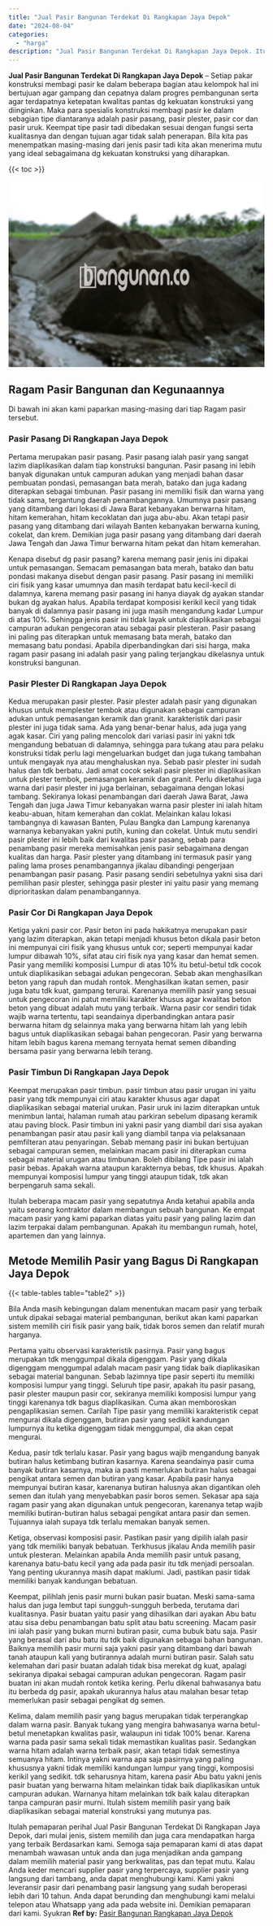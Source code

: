 ```yaml
---
title: "Jual Pasir Bangunan Terdekat Di Rangkapan Jaya Depok"
date: "2024-08-04"
categories: 
  - "harga"
description: "Jual Pasir Bangunan Terdekat Di Rangkapan Jaya Depok. Itulah pemaparan perihal Jual Pasir Bangunan Terdekat Di Rangkapan Jaya Depok, dari mulai jenis, sistem..."
---
```


**Jual Pasir Bangunan Terdekat Di Rangkapan Jaya Depok** – Setiap pakar konstruksi membagi pasir ke dalam beberapa bagian atau kelompok hal ini bertujuan agar gampang dan cepatnya dalam progres pembangunan serta agar terdapatnya ketepatan kwalitas pantas dg kekuatan konstruksi yang diinginkan. Maka para spesialis konstruksi membagi pasir ke dalam sebagian tipe diantaranya adalah pasir pasang, pasir plester, pasir cor dan pasir uruk. Keempat tipe pasir tadi dibedakan sesuai dengan fungsi serta kualitasnya dan dengan tujuan agar tidak salah penerapan. Bila kita pas menempatkan masing-masing dari jenis pasir tadi kita akan menerima mutu yang ideal sebagaimana dg kekuatan konstruksi yang diharapkan.

{{< toc >}}

![Jual Pasir Bangunan Terdekat Di Rangkapan Jaya Depok](/images/jual-pasir-bangunan-67.png)

## Ragam Pasir Bangunan dan Kegunaannya

Di bawah ini akan kami paparkan masing-masing dari tiap Ragam pasir tersebut.

### Pasir Pasang Di Rangkapan Jaya Depok

Pertama merupakan pasir pasang. Pasir pasang ialah pasir yang sangat lazim diaplikasikan dalam tiap konstruksi bangunan. Pasir pasang ini lebih banyak digunakan untuk campuran adukan yang menjadi bahan dasar pembuatan pondasi, pemasangan bata merah, batako dan juga kadang diterapkan sebagai timbunan. Pasir pasang ini memiliki fisik dan warna yang tidak sama, tergantung daerah penambangannya. Umumnya pasir pasang yang ditambang dari lokasi di Jawa Barat kebanyakan berwarna hitam, hitam kemerahan, hitam kecoklatan dan juga abu-abu. Akan tetapi pasir pasang yang ditambang dari wilayah Banten kebanyakan berwarna kuning, cokelat, dan krem. Demikian juga pasir pasang yang ditambang dari daerah Jawa Tengah dan Jawa Timur berwarna hitam pekat dan hitam kemerahan.

Kenapa disebut dg pasir pasang? karena memang pasir jenis ini dipakai untuk pemasangan. Semacam pemasangan bata merah, batako dan batu pondasi makanya disebut dengan pasir pasang. Pasir pasang ini memiliki ciri fisik yang kasar umumnya dan masih terdapat batu kecil-kecil di dalamnya, karena memang pasir pasang ini hanya diayak dg ayakan standar bukan dg ayakan halus. Apabila terdapat komposisi kerikil kecil yang tidak banyak di dalamnya pasir pasang ini juga masih mengandung kadar Lumpur di atas 10%. Sehingga jenis pasir ini tidak layak untuk diaplikasikan sebagai campuran adukan pengecoran atau sebagai pasir plesteran. Pasir pasang ini paling pas diterapkan untuk memasang bata merah, batako dan memasang batu pondasi. Apabila diperbandingkan dari sisi harga, maka ragam pasir pasang ini adalah pasir yang paling terjangkau dikelasnya untuk konstruksi bangunan.

### Pasir Plester Di Rangkapan Jaya Depok

Kedua merupakan pasir plester. Pasir plester adalah pasir yang digunakan khusus untuk memplester tembok atau digunakan sebagai campuran adukan untuk pemasangan keramik dan granit. karakteristik dari pasir plester ini juga tidak sama. Ada yang benar-benar halus, ada juga yang agak kasar. Ciri yang paling mencolok dari variasi pasir ini yakni tdk mengandung bebatuan di dalamnya, sehingga para tukang atau para pelaku konstruksi tidak perlu lagi mengeluarkan budget dan juga tukang tambahan untuk mengayak nya atau menghaluskan nya. Sebab pasir plester ini sudah halus dan tdk berbatu. Jadi amat cocok sekali pasir plester ini diaplikasikan untuk plester tembok, pemasangan keramik dan granit. Perlu diketahui juga warna dari pasir plester ini juga berlainan, sebagaimana dengan lokasi tambang. Sekiranya lokasi penambangan dari daerah Jawa Barat, Jawa Tengah dan juga Jawa Timur kebanyakan warna pasir plester ini ialah hitam keabu-abuan, hitam kemerahan dan coklat. Melainkan kalau lokasi tambangnya di kawasan Banten, Pulau Bangka dan Lampung karenanya warnanya kebanyakan yakni putih, kuning dan cokelat. Untuk mutu sendiri pasir plester ini lebih baik dari kwalitas pasir pasang, sebab para penambang pasir mereka memisahkan jenis pasir sebagaimana dengan kualitas dan harga. Pasir plester yang ditambang ini termasuk pasir yang paling lama proses penambangannya jikalau dibandingi pengerjaan penambangan pasir pasang. Pasir pasang sendiri sebetulnya yakni sisa dari pemilihan pasir plester, sehingga pasir plester ini yaitu pasir yang memang diprioritaskan dalam penambangannya.

### Pasir Cor Di Rangkapan Jaya Depok

Ketiga yakni pasir cor. Pasir beton ini pada hakikatnya merupakan pasir yang lazim diterapkan, akan tetapi menjadi khusus beton dikala pasir beton ini mempunyai ciri fisik yang khusus untuk cor; seperti mempunyai kadar lumpur dibawah 10%, sifat atau ciri fisik nya yang kasar dan hemat semen. Pasir yang memiliki komposisi Lumpur di atas 10% itu betul-betul tdk cocok untuk diaplikasikan sebagai adukan pengecoran. Sebab akan menghasilkan beton yang rapuh dan mudah rontok. Menghasilkan ikatan semen, pasir juga batu tdk kuat, gampang terurai. Karenanya memilih pasir yang sesuai untuk pengecoran ini patut memiliki karakter khusus agar kwalitas beton beton yang dibuat adalah mutu yang terbaik. Warna pasir cor sendiri tidak wajib warna tertentu, tapi seandainya diperbandingkan antara pasir berwarna hitam dg selainnya maka yang berwarna hitam lah yang lebih bagus untuk diaplikasikan sebagai bahan pengecoran. Pasir yang berwarna hitam lebih bagus karena memang ternyata hemat semen dibanding bersama pasir yang berwarna lebih terang.

### Pasir Timbun Di Rangkapan Jaya Depok

Keempat merupakan pasir timbun. pasir timbun atau pasir urugan ini yaitu pasir yang tdk mempunyai ciri atau karakter khusus agar dapat diaplikasikan sebagai material urukan. Pasir uruk ini lazim diterapkan untuk menimbun lantai, halaman rumah atau parkiran sebelum dipasang keramik atau paving block. Pasir timbun ini yakni pasir yang diambil dari sisa ayakan penambangan pasir atau pasir kali yang diambil tanpa via pelaksanaan pemfilteran atau penyaringan. Sebab memang pasir ini bukan bertujuan sebagai campuran semen, melainkan macam pasir ini diterapkan cuma sebagai material urugan atau timbunan. Boleh dibilang Tipe pasir ini ialah pasir bebas. Apakah warna ataupun karakternya bebas, tdk khusus. Apakah mempunyai komposisi lumpur yang tinggi ataupun tidak, tdk akan berpengaruh sama sekali.

Itulah beberapa macam pasir yang sepatutnya Anda ketahui apabila anda yaitu seorang kontraktor dalam membangun sebuah bangunan. Ke empat macam pasir yang kami paparkan diatas yaitu pasir yang paling lazim dan lazim terpakai dalam pembangunan. Apakah itu membangun rumah, hotel, apartemen dan yang lainnya.

## Metode Memilih Pasir yang Bagus Di Rangkapan Jaya Depok

{{< table-tables table="table2" >}}

Bila Anda masih kebingungan dalam menentukan macam pasir yang terbaik untuk dipakai sebagai material pembangunan, berikut akan kami paparkan sistem memilih ciri fisik pasir yang baik, tidak boros semen dan relatif murah harganya.

Pertama yaitu observasi karakteristik pasirnya. Pasir yang bagus merupakan tdk menggumpal dikala digenggam. Pasir yang dikala digenggam menggumpal adalah macam pasir yang tidak baik diaplikasikan sebagai material bangunan. Sebab lazimnya tipe pasir seperti itu memiliki komposisi lumpur yang tinggi. Seluruh tipe pasir, apakah itu pasir pasang, pasir plester maupun pasir cor, sekiranya memiliki komposisi lumpur yang tinggi karenanya tdk bagus diaplikasikan. Cuma akan memboroskan pengaplikasian semen. Carilah Tipe pasir yang memiliki karakteristik cepat mengurai dikala digenggam, butiran pasir yang sedikit kandungan lumpurnya itu ketika digenggam tidak menggumpal, dia akan cepat mengurai.

Kedua, pasir tdk terlalu kasar. Pasir yang bagus wajib mengandung banyak butiran halus ketimbang butiran kasarnya. Karena seandainya pasir cuma banyak butiran kasarnya, maka ia pasti memerlukan butiran halus sebagai pengikat antara semen dan butiran yang kasar. Apabila pasir hanya mempunyai butiran kasar, karenanya butiran halusnya akan digantikan oleh semen dan itulah yang menyebabkan pasir boros semen. Sekasar apa saja ragam pasir yang akan digunakan untuk pengecoran, karenanya tetap wajib memiliki butiran-butiran halus sebagai pengikat antara pasir dan semen. Tujuannya ialah supaya tdk terlalu memakan banyak semen.

Ketiga, observasi komposisi pasir. Pastikan pasir yang dipilih ialah pasir yang tdk memiliki banyak bebatuan. Terkhusus jikalau Anda memilih pasir untuk plesteran. Melainkan apabila Anda memilih pasir untuk pasang, karenanya batu-batu kecil yang ada pada pasir itu tdk menjadi persoalan. Yang penting ukurannya masih dapat maklumi. Jadi, pastikan pasir tidak memiliki banyak kandungan bebatuan.

Keempat, pilihlah jenis pasir murni bukan pasir buatan. Meski sama-sama halus dan juga lembut tapi sungguh-sungguh berbeda, terutama dari kualitasnya. Pasir buatan yaitu pasir yang dihasilkan dari ayakan Abu batu atau sisa debu penambangan batu split atau batu screening. Macam pasir ini ialah pasir yang bukan murni butiran pasir, cuma bubuk batu saja. Pasir yang berasal dari abu batu itu tdk baik digunakan sebagai bahan bangunan. Baiknya memilih pasir murni saja yakni pasir yang ditambang dari bawah tanah ataupun kali yang butirannya adalah murni butiran pasir. Salah satu kelemahan dari pasir buatan adalah tidak bisa merekat dg kuat, apalagi sekiranya dipakai sebagai campuran adukan pengecoran. Ragam pasir buatan ini akan mudah rontok ketika kering. Perlu dikenal bahwasanya batu itu berbeda dg pasir, apakah ukurannya halus atau malahan besar tetap memerlukan pasir sebagai pengikat dg semen.

Kelima, dalam memilih pasir yang bagus merupakan tidak terperangkap dalam warna pasir. Banyak tukang yang mengira bahwasanya warna betul-betul menetapkan kwalitas pasir, walaupun ini tidak 100% benar. Karena warna pada pasir sama sekali tidak memastikan kualitas pasir. Sedangkan warna hitam adalah warna terbaik pasir, akan tetapi tidak semestinya semuanya hitam. Intinya yakni warna apa saja pasirnya yang paling khususnya yakni tidak memiliki kandungan lumpur yang tinggi, komposisi kerikil yang sedikit. tdk seharusnya hitam, karena pasir Abu batu yakni jenis pasir buatan yang berwarna hitam melainkan tidak baik diaplikasikan untuk campuran adukan. Warnanya hitam melainkan tdk baik kalau diterapkan tanpa campuran pasir murni. Itulah sistem memilih pasir yang baik diaplikasikan sebagai material konstruksi yang mutunya pas.

Itulah pemaparan perihal Jual Pasir Bangunan Terdekat Di Rangkapan Jaya Depok, dari mulai jenis, sistem memilih dan juga cara mendapatkan harga yang terbaik Berdasarkan kami. Semoga saja pemaparan kami di atas dapat menambah wawasan untuk anda dan juga menjadikan anda gampang dalam memilih material pasir yang berkwalitas, pas dan tepat mutu. Kalau Anda keder mencari supplier pasir yang terpercaya, supplier pasir yang langsung dari tambang, anda dapat menghubungi kami. Kami yakni leveransir pasir dari penambang pasir langsung yang sudah beroperasi lebih dari 10 tahun. Anda dapat berunding dan menghubungi kami melalui telepon atau Whatsapp yang ada pada website ini. Demikian pemaparan dari kami. Syukran
**Ref by:** [Pasir Bangunan Rangkapan Jaya Depok](https://id.wikipedia.org/wiki/Pasir)

